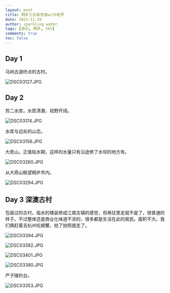 ```yaml
---
layout: post
title: 桐庐三日自驾游with老罗
date: 2023-11-29
author: sparkling water
tags: [游记, 桐庐, tbt]
comments: true
toc: false
---
```


## Day 1

马岭古道终点的古村。

![DSC03127.JPG](https://s2.loli.net/2023/12/12/ZW15HmJg6SEN9py.jpg)

## Day 2

剪二水库，水质清澈，视野开阔。

![DSC03174.JPG](https://s2.loli.net/2023/12/12/qQZaNmGvs6fjtw1.jpg)

水库与远处的山峦。

![DSC03156.JPG](https://s2.loli.net/2023/12/12/ckrZSlqU49NTip6.jpg)

大奇山。正值枯水期，这样的水量只有沿途修了水坝的地方有。

![DSC03260.JPG](https://s2.loli.net/2023/12/12/rOE7Hq2SyRk1gmb.jpg)

从大奇山眺望桐庐市内。

![DSC03294.JPG](https://s2.loli.net/2023/12/12/G7XKjkUHpyNWwtD.jpg)



## Day 3 深澳古村

包装过的古村，临水的楼装修成江南古镇的感觉，但再往里走就不是了，很普通的样子。不过整体还是商业化味道不浓的，很多都是生活在此的居民。面积不大。我们俩赶着去杭州吃螃蟹，拍了拍照就走了。

![DSC03394.JPG](https://s2.loli.net/2023/12/12/Qvr2VAbUxKLRM8a.jpg)

![DSC03382.JPG](https://s2.loli.net/2023/12/12/sPfqQFHAwN7h3Vg.jpg)

![DSC03401.JPG](https://s2.loli.net/2023/12/12/I3SBUDV5A7roWlz.jpg)

![DSC03380.JPG](https://s2.loli.net/2023/12/12/WfoxjuYXtgSkNQ3.jpg)

严子陵钓台。

![DSC03353.JPG](https://s2.loli.net/2023/12/12/OA34IomLpHgrdN7.jpg)

